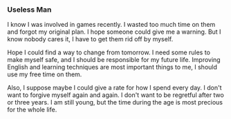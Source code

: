 ### Useless Man
I know I was involved in games recently. I wasted too much time on them and forgot my original plan. I hope someone could give me a warning. But I know nobody cares it, I have to get them rid off by myself.

Hope I could find a way to change from tomorrow. I need some rules to make myself safe, and I should be responsible for my future life. Improving English and learning techniques are most important things to me, I should use my free time on them.

Also, I suppose maybe I could give a rate for how I spend every day. I don't want to forgive myself again and again. I don't want to be regretful after two or three years. I am still young, but the time during the age is most precious for the whole life.
